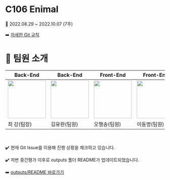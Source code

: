 # C106 Enimal

📢 2022.08.29 ~ 2022.10.07 (7주)

:arrow_right: [자세한 Git 규칙](https://www.notion.so/Git-daa26a36a7dd429ca056e9869a5b8dff)
# 🍯 팀원 소개

|Back-End|Back-End|Front-End|Front-End|NFT|NFT|
|-----|---|---|---|---|---|
|<img src="" width="120" height="120"/>|<img src="/uploads/d6cad8116923e4e95178bffdefbb76ff/image.png" width="120" />|<img src="" width="120" height="120"/>|<img src="" width="120" height="120"/>|<img src="" width="120" height="120"/>|<img src="" width="120" height="120"/>|
|최 강(팀장)|김유완(팀원)|오행송(팀원)|이동명(팀원)|나원경(팀원)|김규민(팀원)|
<br/>




:heavy_check_mark: 현재 Git Issue를 이용해 진행 상황을 체크하고 있습니다.



:heavy_check_mark: 저번 중간평가 이후로 outputs 폴더 README가 업데이트되었습니다.

:arrow_right: [outputs/README 바로가기](outputs/README.md)


